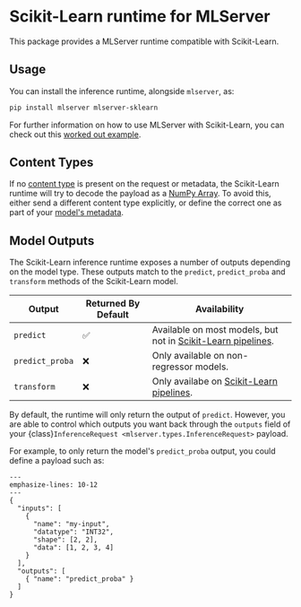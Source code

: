 # Scikit-Learn runtime for MLServer

This package provides a MLServer runtime compatible with Scikit-Learn.

## Usage

You can install the inference runtime, alongside `mlserver`, as:

```bash
pip install mlserver mlserver-sklearn
```

For further information on how to use MLServer with Scikit-Learn, you can check
out this [worked out example](../../docs/examples/sklearn/README.md).

## Content Types

If no [content type](../../docs/user-guide/content-type) is present on the
request or metadata, the Scikit-Learn runtime will try to decode the payload as
a [NumPy Array](../../docs/user-guide/content-type).
To avoid this, either send a different content type explicitly, or define the
correct one as part of your [model's
metadata](../../docs/reference/model-settings).

## Model Outputs

The Scikit-Learn inference runtime exposes a number of outputs depending on the
model type.
These outputs match to the `predict`, `predict_proba` and `transform` methods
of the Scikit-Learn model.

| Output          | Returned By Default | Availability                                                                                                         |
| --------------- | ------------------- | -------------------------------------------------------------------------------------------------------------------- |
| `predict`       | ✅                  | Available on most models, but not in [Scikit-Learn pipelines](https://scikit-learn.org/stable/modules/compose.html). |
| `predict_proba` | ❌                  | Only available on non-regressor models.                                                                              |
| `transform`     | ❌                  | Only availabe on [Scikit-Learn pipelines](https://scikit-learn.org/stable/modules/compose.html).                     |

By default, the runtime will only return the output of `predict`.
However, you are able to control which outputs you want back through the
`outputs` field of your {class}`InferenceRequest
<mlserver.types.InferenceRequest>` payload.

For example, to only return the model's `predict_proba` output, you could
define a payload such as:

```{code-block} json
---
emphasize-lines: 10-12
---
{
  "inputs": [
    {
      "name": "my-input",
      "datatype": "INT32",
      "shape": [2, 2],
      "data": [1, 2, 3, 4]
    }
  ],
  "outputs": [
    { "name": "predict_proba" }
  ]
}
```
